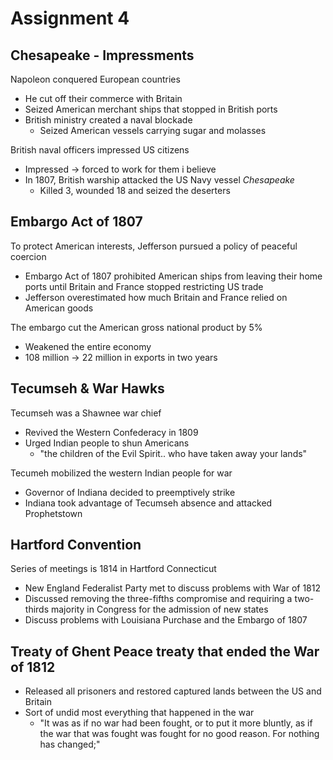 # Assignment 4

## Chesapeake - Impressments

Napoleon conquered European countries
- He cut off their commerce with Britain
- Seized American merchant ships that stopped in British ports
- British ministry created a naval blockade
    - Seized American vessels carrying sugar and molasses

British naval officers impressed US citizens
- Impressed -> forced to work for them i believe
- In 1807, British warship attacked the US Navy vessel *Chesapeake*
    - Killed 3, wounded 18 and seized the deserters

## Embargo Act of 1807

To protect American interests, Jefferson pursued a policy of peaceful coercion
- Embargo Act of 1807 prohibited American ships from leaving their home ports
  until Britain and France stopped restricting US trade
- Jefferson overestimated how much Britain and France relied on American goods

The embargo cut the American gross national product by 5%
- Weakened the entire economy
- 108 million -> 22 million in exports in two years

## Tecumseh & War Hawks

Tecumseh was a Shawnee war chief
- Revived the Western Confederacy in 1809
- Urged Indian people to shun Americans
    - "the children of the Evil Spirit.. who have taken away your lands"

Tecumeh mobilized the western Indian people for war
- Governor of Indiana decided to preemptively strike
- Indiana took advantage of Tecumseh absence and attacked Prophetstown

## Hartford Convention

Series of meetings is 1814 in Hartford Connecticut
- New England Federalist Party met to discuss problems with War of 1812
- Discussed removing the three-fifths compromise and requiring a two-thirds
  majority in Congress for the admission of new states
- Discuss problems with Louisiana Purchase and the Embargo of 1807

## Treaty of Ghent Peace treaty that ended the War of 1812

- Released all prisoners and restored captured lands between the US and Britain
- Sort of undid most everything that happened in the war
    - "It was as if no war had been fought, or to put it more bluntly, as if
      the war that was fought was fought for no good reason. For nothing has
      changed;"

